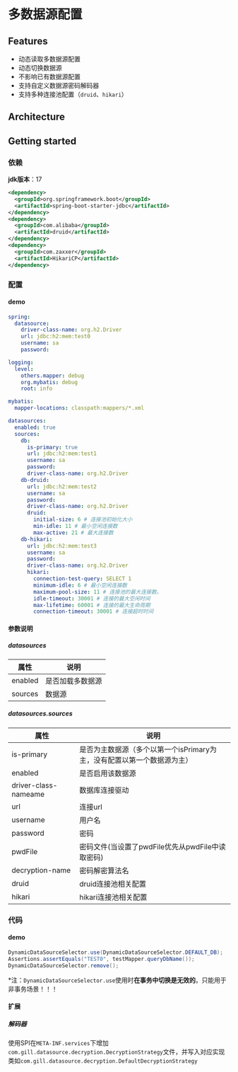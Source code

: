 # 多数据源配置

## Features

- 动态读取多数据源配置
- 动态切换数据源
- 不影响已有数据源配置
- 支持自定义数据源密码解码器
- 支持多种连接池配置（`druid`、`hikari`）



## Architecture



## Getting started

### 依赖

**jdk版本**：17

```xml
<dependency>
  <groupId>org.springframework.boot</groupId>
  <artifactId>spring-boot-starter-jdbc</artifactId>
</dependency>
<dependency>
  <groupId>com.alibaba</groupId>
  <artifactId>druid</artifactId>
</dependency>
<dependency>
  <groupId>com.zaxxer</groupId>
  <artifactId>HikariCP</artifactId>
</dependency>
```



### 配置

#### demo

```yaml
spring:
  datasource:
    driver-class-name: org.h2.Driver
    url: jdbc:h2:mem:test0
    username: sa
    password:

logging:
  level:
    others.mapper: debug
    org.mybatis: debug
    root: info

mybatis:
  mapper-locations: classpath:mappers/*.xml

datasources:
  enabled: true
  sources:
    db:
      is-primary: true
      url: jdbc:h2:mem:test1
      username: sa
      password:
      driver-class-name: org.h2.Driver
    db-druid:
      url: jdbc:h2:mem:test2
      username: sa
      password:
      driver-class-name: org.h2.Driver
      druid:
        initial-size: 6 # 连接池初始化大小
        min-idle: 11 # 最小空闲连接数
        max-active: 21 # 最大连接数
    db-hikari:
      url: jdbc:h2:mem:test3
      username: sa
      password:
      driver-class-name: org.h2.Driver
      hikari:
        connection-test-query: SELECT 1
        minimum-idle: 6 # 最小空闲连接数
        maximum-pool-size: 11 # 连接池的最大连接数。
        idle-timeout: 30001 # 连接的最大空闲时间
        max-lifetime: 60001 # 连接的最大生命周期
        connection-timeout: 30001 # 连接超时时间
```

#### 参数说明

##### datasources

| 属性    | 说明             |
| ------- | ---------------- |
| enabled | 是否加载多数据源 |
| sources | 数据源           |

##### datasources.sources

| 属性                 | 说明                                                         |
| -------------------- | ------------------------------------------------------------ |
| is-primary           | 是否为主数据源（多个以第一个isPrimary为主，没有配置以第一个数据源为主） |
| enabled              | 是否启用该数据源                                             |
| driver-class-nameame | 数据库连接驱动                                               |
| url                  | 连接url                                                      |
| username             | 用户名                                                       |
| password             | 密码                                                         |
| pwdFile              | 密码文件(当设置了pwdFile优先从pwdFile中读取密码)             |
| decryption-name      | 密码解密算法名                                               |
| druid                | druid连接池相关配置                                          |
| hikari               | hikari连接池相关配置                                         |

### 代码

#### demo

```java
DynamicDataSourceSelector.use(DynamicDataSourceSelector.DEFAULT_DB);
Assertions.assertEquals("TEST0", testMapper.queryDbName());
DynamicDataSourceSelector.remove();
```

*注：`DynamicDataSourceSelector.use`使用时**在事务中切换是无效的**。只能用于非事务场景！！！

#### 扩展

##### 解码器

使用SPI在`META-INF.services`下增加`com.gill.datasource.decryption.DecryptionStrategy`文件，并写入对应实现类如`com.gill.datasource.decryption.DefaultDecryptionStrategy`

